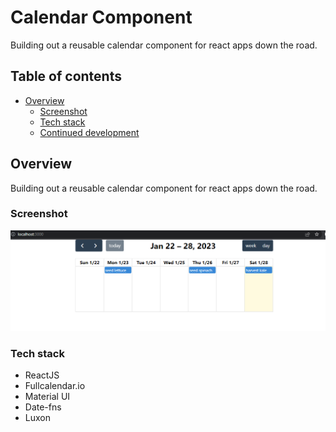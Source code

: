 # Calendar Component

Building out a reusable calendar component for react apps down the road.

## Table of contents

- [Overview](#overview)
  - [Screenshot](#screenshot)
  - [Tech stack](#tech-stack)
  - [Continued development](#continued-development)

## Overview

Building out a reusable calendar component for react apps down the road.

### Screenshot

![Screenshot](imgs/Screenshot%202023-01-28%20093701.png)

### Tech stack

- ReactJS
- Fullcalendar.io
- Material UI
- Date-fns
- Luxon
